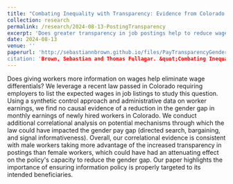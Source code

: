 ```yaml
---
title: "Combating Inequality with Transparency: Evidence from Colorado (with Thomas Fullagar)"
collection: research
permalink: /research/2024-08-13-PostingTransparency
excerpt: 'Does greater transparency in job postings help to reduce wage differentials? We use a synthetic control approach to study the effect of a recent state-level law in Colorado requiring requiring employers to list expected salary information in job listings and do not find that it had its intended effect of reducing the gender pay gap.'
date: 2024-08-13
venue: ''
paperurl: 'http://sebastiannbrown.github.io/files/PayTransparencyGenderGap.pdf''
citation: 'Brown, Sebastian and Thomas Fullagar. &quot;Combating Inequality with Transparency: Evidence from Colorado.&quot; Working Paper, 2024.'
---
```


Does giving workers more information on wages help eliminate wage differentials?
We leverage a recent law passed in Colorado requiring employers to list the expected wages in job listings to study this question.
Using a synthetic control approach and administrative data on worker earnings, we find no causal evidence of a reduction in the gender gap in monthly earnings of newly hired workers in Colorado.
We conduct additional correlational analysis on potential mechanisms through which the law could have impacted the gender pay gap
(directed search, bargaining, and signal informativeness). Overall, our correlational evidence is consistent with male workers taking more
advantage of the increased transparency in postings than female workers, which could have had an attenuating effect on the policy's capacity
to reduce the gender gap. Our paper highlights the importance of ensuring information policy is properly targeted to its intended beneficiaries.

<!---Recommended citation: Your Name, You. (2009). "Paper Title Number 1." <i>Journal 1</i>. 1(1).--->